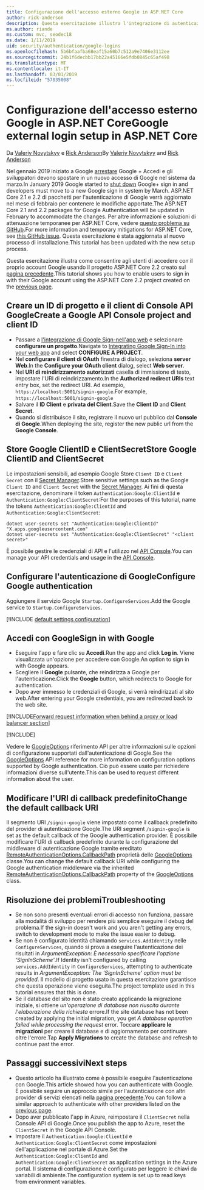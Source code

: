 ```yaml
---
title: Configurazione dell'accesso esterno Google in ASP.NET Core
author: rick-anderson
description: Questa esercitazione illustra l'integrazione di autenticazione dell'utente account Google in un'app ASP.NET Core esistente.
ms.author: riande
ms.custom: mvc, seodec18
ms.date: 1/11/2019
uid: security/authentication/google-logins
ms.openlocfilehash: 5b6bfaafba68eaf15a60b7c512a9e7406e3112ee
ms.sourcegitcommit: 24b1f6decbb17bb22a45166e5fdb0845c65af498
ms.translationtype: MT
ms.contentlocale: it-IT
ms.lasthandoff: 03/01/2019
ms.locfileid: "57035008"
---
```

# <a name="google-external-login-setup-in-aspnet-core"></a><span data-ttu-id="47a57-103">Configurazione dell'accesso esterno Google in ASP.NET Core</span><span class="sxs-lookup"><span data-stu-id="47a57-103">Google external login setup in ASP.NET Core</span></span>

<span data-ttu-id="47a57-104">Da [Valeriy Novytskyy](https://github.com/01binary) e [Rick Anderson](https://twitter.com/RickAndMSFT)</span><span class="sxs-lookup"><span data-stu-id="47a57-104">By [Valeriy Novytskyy](https://github.com/01binary) and [Rick Anderson](https://twitter.com/RickAndMSFT)</span></span>

<span data-ttu-id="47a57-105">Nel gennaio 2019 iniziato a Google [arrestare](https://developers.google.com/+/api-shutdown) Google + Accedi e gli sviluppatori devono spostare in un nuovo accesso di Google nel sistema da marzo.</span><span class="sxs-lookup"><span data-stu-id="47a57-105">In January 2019 Google started to [shut down](https://developers.google.com/+/api-shutdown) Google+ sign in and developers must move to a new Google sign in system by March.</span></span> <span data-ttu-id="47a57-106">ASP.NET Core 2.1 e 2.2 di pacchetti per l'autenticazione di Google verrà aggiornato nel mese di febbraio per contenere le modifiche apportate.</span><span class="sxs-lookup"><span data-stu-id="47a57-106">The ASP.NET Core 2.1 and 2.2 packages for Google Authentication will be updated in February to accommodate the changes.</span></span> <span data-ttu-id="47a57-107">Per altre informazioni e soluzioni di attenuazione temporanee per ASP.NET Core, vedere [questo problema su GitHub](https://github.com/aspnet/AspNetCore/issues/6486).</span><span class="sxs-lookup"><span data-stu-id="47a57-107">For more information and temporary mitigations for ASP.NET Core, see [this GitHub issue](https://github.com/aspnet/AspNetCore/issues/6486).</span></span> <span data-ttu-id="47a57-108">Questa esercitazione è stata aggiornata al nuovo processo di installazione.</span><span class="sxs-lookup"><span data-stu-id="47a57-108">This tutorial has been updated with the new setup process.</span></span>

<span data-ttu-id="47a57-109">Questa esercitazione illustra come consentire agli utenti di accedere con il proprio account Google usando il progetto ASP.NET Core 2.2 creato sul [pagina precedente](xref:security/authentication/social/index).</span><span class="sxs-lookup"><span data-stu-id="47a57-109">This tutorial shows you how to enable users to sign in with their Google account using the ASP.NET Core 2.2 project created on the [previous page](xref:security/authentication/social/index).</span></span>

## <a name="create-a-google-api-console-project-and-client-id"></a><span data-ttu-id="47a57-110">Creare un ID di progetto e il client di Console API Google</span><span class="sxs-lookup"><span data-stu-id="47a57-110">Create a Google API Console project and client ID</span></span>

* <span data-ttu-id="47a57-111">Passare a [l'integrazione di Google Sign-nell'app web](https://developers.google.com/identity/sign-in/web/devconsole-project) e selezionare **configurare un progetto**.</span><span class="sxs-lookup"><span data-stu-id="47a57-111">Navigate to [Integrating Google Sign-In into your web app](https://developers.google.com/identity/sign-in/web/devconsole-project) and select **CONFIGURE A PROJECT**.</span></span>
* <span data-ttu-id="47a57-112">Nel **configurare il client di OAuth** finestra di dialogo, seleziona **server Web**.</span><span class="sxs-lookup"><span data-stu-id="47a57-112">In the **Configure your OAuth client** dialog, select **Web server**.</span></span>
* <span data-ttu-id="47a57-113">Nel **URI di reindirizzamento autorizzati** casella di immissione di testo, impostare l'URI di reindirizzamento.</span><span class="sxs-lookup"><span data-stu-id="47a57-113">In the **Authorized redirect URIs** text entry box, set the redirect URI.</span></span> <span data-ttu-id="47a57-114">Ad esempio, `https://localhost:5001/signin-google`.</span><span class="sxs-lookup"><span data-stu-id="47a57-114">For example, `https://localhost:5001/signin-google`</span></span>
* <span data-ttu-id="47a57-115">Salvare il **ID Client** e **privata del Client**.</span><span class="sxs-lookup"><span data-stu-id="47a57-115">Save the **Client ID** and **Client Secret**.</span></span>
* <span data-ttu-id="47a57-116">Quando si distribuisce il sito, registrare il nuovo url pubblico dal **Console di Google**.</span><span class="sxs-lookup"><span data-stu-id="47a57-116">When deploying the site, register the new public url from the **Google Console**.</span></span>

## <a name="store-google-clientid-and-clientsecret"></a><span data-ttu-id="47a57-117">Store Google ClientID e ClientSecret</span><span class="sxs-lookup"><span data-stu-id="47a57-117">Store Google ClientID and ClientSecret</span></span>

<span data-ttu-id="47a57-118">Le impostazioni sensibili, ad esempio Google Store `Client ID` e `Client Secret` con il [Secret Manager](xref:security/app-secrets).</span><span class="sxs-lookup"><span data-stu-id="47a57-118">Store sensitive settings such as the Google `Client ID` and `Client Secret` with the [Secret Manager](xref:security/app-secrets).</span></span> <span data-ttu-id="47a57-119">Ai fini di questa esercitazione, denominare il token `Authentication:Google:ClientId` e `Authentication:Google:ClientSecret`:</span><span class="sxs-lookup"><span data-stu-id="47a57-119">For the purposes of this tutorial, name the tokens `Authentication:Google:ClientId` and `Authentication:Google:ClientSecret`:</span></span>

```console
dotnet user-secrets set "Authentication:Google:ClientId" "X.apps.googleusercontent.com"
dotnet user-secrets set "Authentication:Google:ClientSecret" "<client secret>"
```

<span data-ttu-id="47a57-120">È possibile gestire le credenziali di API e l'utilizzo nel [API Console](https://console.developers.google.com/apis/dashboard).</span><span class="sxs-lookup"><span data-stu-id="47a57-120">You can manage your API credentials and usage in the [API Console](https://console.developers.google.com/apis/dashboard).</span></span>

## <a name="configure-google-authentication"></a><span data-ttu-id="47a57-121">Configurare l'autenticazione di Google</span><span class="sxs-lookup"><span data-stu-id="47a57-121">Configure Google authentication</span></span>

<span data-ttu-id="47a57-122">Aggiungere il servizio Google `Startup.ConfigureServices`.</span><span class="sxs-lookup"><span data-stu-id="47a57-122">Add the Google service to `Startup.ConfigureServices`.</span></span>

[!INCLUDE [default settings configuration](includes/default-settings2-2.md)]

## <a name="sign-in-with-google"></a><span data-ttu-id="47a57-123">Accedi con Google</span><span class="sxs-lookup"><span data-stu-id="47a57-123">Sign in with Google</span></span>

* <span data-ttu-id="47a57-124">Eseguire l'app e fare clic su **Accedi**.</span><span class="sxs-lookup"><span data-stu-id="47a57-124">Run the app and click **Log in**.</span></span> <span data-ttu-id="47a57-125">Viene visualizzata un'opzione per accedere con Google.</span><span class="sxs-lookup"><span data-stu-id="47a57-125">An option to sign in with Google appears.</span></span>
* <span data-ttu-id="47a57-126">Scegliere il **Google** pulsante, che reindirizza a Google per l'autenticazione.</span><span class="sxs-lookup"><span data-stu-id="47a57-126">Click the **Google** button, which redirects to Google for authentication.</span></span>
* <span data-ttu-id="47a57-127">Dopo aver immesso le credenziali di Google, si verrà reindirizzati al sito web.</span><span class="sxs-lookup"><span data-stu-id="47a57-127">After entering your Google credentials, you are redirected back to the web site.</span></span>

[!INCLUDE[Forward request information when behind a proxy or load balancer section](includes/forwarded-headers-middleware.md)]

[!INCLUDE[](includes/chain-auth-providers.md)]

<span data-ttu-id="47a57-128">Vedere le [GoogleOptions](/dotnet/api/microsoft.aspnetcore.authentication.google.googleoptions) riferimento API per altre informazioni sulle opzioni di configurazione supportati dall'autenticazione di Google.</span><span class="sxs-lookup"><span data-stu-id="47a57-128">See the [GoogleOptions](/dotnet/api/microsoft.aspnetcore.authentication.google.googleoptions) API reference for more information on configuration options supported by Google authentication.</span></span> <span data-ttu-id="47a57-129">Ciò può essere usato per richiedere informazioni diverse sull'utente.</span><span class="sxs-lookup"><span data-stu-id="47a57-129">This can be used to request different information about the user.</span></span>

## <a name="change-the-default-callback-uri"></a><span data-ttu-id="47a57-130">Modificare l'URI di callback predefinito</span><span class="sxs-lookup"><span data-stu-id="47a57-130">Change the default callback URI</span></span>

<span data-ttu-id="47a57-131">Il segmento URI `/signin-google` viene impostato come il callback predefinito del provider di autenticazione Google.</span><span class="sxs-lookup"><span data-stu-id="47a57-131">The URI segment `/signin-google` is set as the default callback of the Google authentication provider.</span></span> <span data-ttu-id="47a57-132">È possibile modificare l'URI di callback predefinito durante la configurazione del middleware di autenticazione Google tramite ereditato [RemoteAuthenticationOptions.CallbackPath](/dotnet/api/microsoft.aspnetcore.authentication.remoteauthenticationoptions.callbackpath) proprietà delle [GoogleOptions](/dotnet/api/microsoft.aspnetcore.authentication.google.googleoptions) classe.</span><span class="sxs-lookup"><span data-stu-id="47a57-132">You can change the default callback URI while configuring the Google authentication middleware via the inherited [RemoteAuthenticationOptions.CallbackPath](/dotnet/api/microsoft.aspnetcore.authentication.remoteauthenticationoptions.callbackpath) property of the [GoogleOptions](/dotnet/api/microsoft.aspnetcore.authentication.google.googleoptions) class.</span></span>

## <a name="troubleshooting"></a><span data-ttu-id="47a57-133">Risoluzione dei problemi</span><span class="sxs-lookup"><span data-stu-id="47a57-133">Troubleshooting</span></span>

* <span data-ttu-id="47a57-134">Se non sono presenti eventuali errori di accesso non funziona, passare alla modalità di sviluppo per rendere più semplice eseguire il debug del problema.</span><span class="sxs-lookup"><span data-stu-id="47a57-134">If the sign-in doesn't work and you aren't getting any errors, switch to development mode to make the issue easier to debug.</span></span>
* <span data-ttu-id="47a57-135">Se non è configurato identità chiamando `services.AddIdentity` nelle `ConfigureServices`, quando si prova a eseguire l'autenticazione dei risultati in *ArgumentException: È necessario specificare l'opzione 'SignInScheme'*.</span><span class="sxs-lookup"><span data-stu-id="47a57-135">If Identity isn't configured by calling `services.AddIdentity` in `ConfigureServices`, attempting to authenticate results in *ArgumentException: The 'SignInScheme' option must be provided*.</span></span> <span data-ttu-id="47a57-136">Il modello di progetto usato in questa esercitazione garantisce che questa operazione viene eseguita.</span><span class="sxs-lookup"><span data-stu-id="47a57-136">The project template used in this tutorial ensures that this is done.</span></span>
* <span data-ttu-id="47a57-137">Se il database del sito non è stato creato applicando la migrazione iniziale, si ottiene *un'operazione di database non riuscita durante l'elaborazione della richiesta* errore.</span><span class="sxs-lookup"><span data-stu-id="47a57-137">If the site database has not been created by applying the initial migration, you get *A database operation failed while processing the request* error.</span></span> <span data-ttu-id="47a57-138">Toccare **applicare le migrazioni** per creare il database e di aggiornamento per continuare oltre l'errore.</span><span class="sxs-lookup"><span data-stu-id="47a57-138">Tap **Apply Migrations** to create the database and refresh to continue past the error.</span></span>

## <a name="next-steps"></a><span data-ttu-id="47a57-139">Passaggi successivi</span><span class="sxs-lookup"><span data-stu-id="47a57-139">Next steps</span></span>

* <span data-ttu-id="47a57-140">Questo articolo ha illustrato come è possibile eseguire l'autenticazione con Google.</span><span class="sxs-lookup"><span data-stu-id="47a57-140">This article showed how you can authenticate with Google.</span></span> <span data-ttu-id="47a57-141">È possibile seguire un approccio simile per l'autenticazione con altri provider di servizi elencati nella [pagina precedente](xref:security/authentication/social/index).</span><span class="sxs-lookup"><span data-stu-id="47a57-141">You can follow a similar approach to authenticate with other providers listed on the [previous page](xref:security/authentication/social/index).</span></span>
* <span data-ttu-id="47a57-142">Dopo aver pubblicato l'app in Azure, reimpostare il `ClientSecret` nella Console API di Google.</span><span class="sxs-lookup"><span data-stu-id="47a57-142">Once you publish the app to Azure, reset the `ClientSecret` in the Google API Console.</span></span>
* <span data-ttu-id="47a57-143">Impostare il `Authentication:Google:ClientId` e `Authentication:Google:ClientSecret` come impostazioni dell'applicazione nel portale di Azure.</span><span class="sxs-lookup"><span data-stu-id="47a57-143">Set the `Authentication:Google:ClientId` and `Authentication:Google:ClientSecret` as application settings in the Azure portal.</span></span> <span data-ttu-id="47a57-144">Il sistema di configurazione è configurato per leggere le chiavi da variabili di ambiente.</span><span class="sxs-lookup"><span data-stu-id="47a57-144">The configuration system is set up to read keys from environment variables.</span></span>

